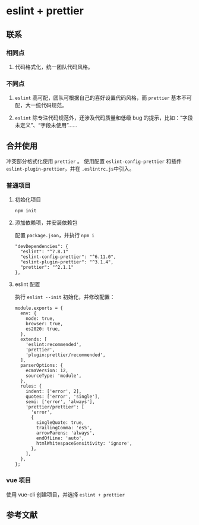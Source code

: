 # eslint + prettier

## 联系

### 相同点

1. 代码格式化，统一团队代码风格。

### 不同点

1. `eslint` 高可配，团队可根据自己的喜好设置代码风格，而 `prettier` 基本不可配，大一统代码规范。

1. `eslint` 除专注代码规范外，还涉及代码质量和低级 bug 的提示，比如：“字段未定义”、“字段未使用”……

## 合并使用

冲突部分格式化使用 `prettier` 。
使用配置 `eslint-config-prettier` 和插件 `eslint-plugin-prettier`，并在 `.eslintrc.js`中引入。

### 普通项目

1. 初始化项目

    ```
    npm init
    ```

1. 添加依赖项，并安装依赖包

    配置 `package.json`，并执行 `npm i`

    ```
    "devDependencies": {
      "eslint": "^7.8.1"
      "eslint-config-prettier": "^6.11.0",
      "eslint-plugin-prettier": "^3.1.4",
      "prettier": "^2.1.1"
    },
    ```

1. eslint 配置

    执行 `eslint --init` 初始化，并修改配置：

    ```
    module.exports = {
      env: {
        node: true,
        browser: true,
        es2020: true,
      },
      extends: [
        'eslint:recommended',
        'prettier',
        'plugin:prettier/recommended',
      ],
      parserOptions: {
        ecmaVersion: 12,
        sourceType: 'module',
      },
      rules: {
        indent: ['error', 2],
        quotes: ['error', 'single'],
        semi: ['error', 'always'],
        'prettier/prettier': [
          'error',
          {
            singleQuote: true,
            trailingComma: 'es5',
            arrowParens: 'always',
            endOfLine: 'auto',
            htmlWhitespaceSensitivity: 'ignore',
          },
        ],
      },
    };
    ```

### vue 项目

使用 vue-cli 创建项目，并选择 `eslint + prettier`

## 参考文献
